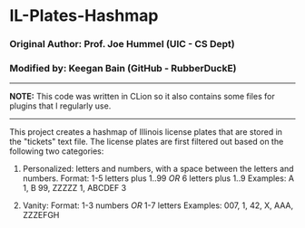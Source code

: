 # IL-Plates-Hashmap

### Original Author: Prof. Joe Hummel (UIC - CS Dept)
### Modified by: Keegan Bain (GitHub - RubberDuckE)

---

**NOTE:** This code was written in CLion so it also contains some files for plugins that I regularly use.

---

This project creates a hashmap of Illinois license plates that are stored in the "tickets" text file. 
The license plates are first filtered out based on the following two categories:

1. Personalized:
     letters and numbers, with a space between the letters
     and numbers.  Format: 1-5 letters plus 1..99 *OR*
     6 letters plus 1..9
     Examples: A 1, B 99, ZZZZZ 1, ABCDEF 3
     
2. Vanity:
     Format: 1-3 numbers *OR* 1-7 letters 
     Examples: 007, 1, 42, X, AAA, ZZZEFGH

